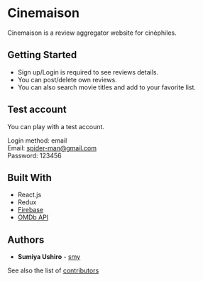 # Cinemaison

Cinemaison is a review aggregator website for cinéphiles.

## Getting Started

- Sign up/Login is required to see reviews details.
- You can post/delete own reviews.
- You can also search movie titles and add to your favorite list.


## Test account

You can play with a test account.  

Login method: email  
Email: spider-man@gmail.com  
Password: 123456


## Built With

- React.js
- Redux
- [Firebase](https://firebase.google.com/?gclid=CjwKCAjwkPX0BRBKEiwA7THxiChxjBs0Vhx8qlw686QpYh-VOyvhMn4yzCpkaEyXjtX0rcpx2k36mxoCiZwQAvD_BwE)
- [OMDb API](http://www.omdbapi.com/)

## Authors

* **Sumiya Ushiro** - [smy](https://github.com/PurpleBooth)

See also the list of [contributors](https://smy.netlify.app/) 

